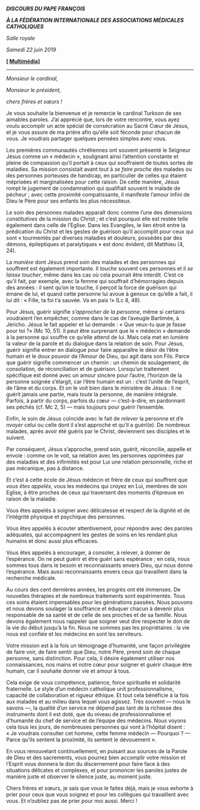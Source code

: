 ***DISCOURS DU PAPE FRANÇOIS***

***À LA FÉDÉRATION INTERNATIONALE DES ASSOCIATIONS MÉDICALES CATHOLIQUES***

*Salle royale*

*Samedi 22 juin 2019*

**[ [Multimédia](http://w2.vatican.va/content/francesco/it/events/event.dir.html/content/vaticanevents/it/2019/6/22/fiamc.html)]**

* * *

*Monsieur le cardinal,*

*Monsieur le président,*

*chers frères et sœurs !*

Je vous souhaite la bienvenue et je remercie le cardinal Turkson de ses aimables paroles. J’ai apprécié que, lors de votre rencontre, vous ayez voulu accomplir un acte spécial de consécration au Sacré Cœur de Jésus, et je vous assure de ma prière afin qu’elle soit féconde pour chacun de vous. Je voudrais partager quelques pensées simples avec vous.

Les premières communautés chrétiennes ont souvent présenté le Seigneur Jésus comme un « médecin », soulignant ainsi l’attention constante et pleine de compassion qu’il portait à ceux qui souffraient de toutes sortes de maladies. Sa mission consistait avant tout à *se faire proche* des malades ou des personnes porteuses de handicap, en particulier de celles qui étaient méprisées et marginalisées pour cette raison. De cette manière, Jésus rompt le jugement de condamnation qui qualifiait souvent le malade de pécheur ; avec cette proximité compatissante, il manifeste l’amour infini de Dieu le Père pour ses enfants les plus nécessiteux.

Le soin des personnes malades apparaît donc comme l’une des dimensions *constitutives* de la mission du Christ ; et c’est pourquoi elle est restée telle également dans celle de l’Eglise. Dans les Evangiles, le lien étroit entre la prédication du Christ et les gestes de guérison qu’il accomplit pour ceux qui sont « tourmentés par diverses maladies et douleurs, possédés par des démons, épileptiques et paralytiques » est donc évident, dit Matthieu (4, 24).

La *manière* dont Jésus prend soin des malades et des personnes qui souffrent est également importante. Il *touche* souvent ces personnes et il *se laisse toucher*, même dans les cas où cela pourrait être interdit. C’est ce qu’il fait, par exemple, avec la femme qui souffrait d’hémorragies depuis des années : il sent qu’on le touche, il perçoit la force de guérison qui émane de lui, et quand cette personne lui avoue à genoux ce qu’elle a fait, il lui dit : « Fille, ta foi t’a sauvée. Va en paix !» (Lc 8, 48).

Pour Jésus, guérir signifie *s’approcher de la personne*, même si certains voudraient l’en empêcher, comme dans le cas de l’aveugle Bartimée, à Jéricho. Jésus le fait appeler et lui demande : « Que veux-tu que je fasse pour toi ?» (Mc 10, 51). Il peut être surprenant que le « médecin » demande à la personne qui souffre ce qu’elle attend de lui. Mais cela met en lumière la valeur de la parole et du dialogue dans la relation de soin. Pour Jésus, guérir signifie entrer en dialogue pour faire apparaître le désir de l’être humain et le doux pouvoir de l’Amour de Dieu, qui agit dans son Fils. Parce que guérir signifie commencer un chemin : un chemin de soulagement, de consolation, de réconciliation et de guérison. Lorsqu’un traitement spécifique est donné avec un amour sincère pour l’autre, l’horizon de la personne soignée s’élargit, car l’être humain est un : c’est l’unité de l’esprit, de l’âme et du corps. Et on le voit bien dans le ministère de Jésus : Il ne guérit jamais une partie, mais *toute* la personne, de manière intégrale. Parfois, à partir du corps, parfois du cœur — c’est-à-dire, en pardonnant ses péchés (cf. Mc 2, 5) — mais toujours pour guérir l’ensemble.

Enfin, le soin de Jésus coïncide avec le fait de *relever* la personne et d’e *nvoyer* celui ou celle dont il s’est approché et qu’il a guéri(e). De nombreux malades, après avoir été guéris par le Christ, deviennent ses disciples et le suivent.

Par conséquent, Jésus s’approche, prend soin, guérit, réconcilie, appelle et envoie : comme on le voit, sa relation avec les personnes opprimées par des maladies et des infirmités est pour Lui une relation personnelle, riche et pas mécanique, pas à distance.

Et c’est à cette école de Jésus médecin et frère de ceux qui souffrent que *vous êtes appelés,* vous les médecins qui croyez en Lui, membres de son Eglise, à être proches de ceux qui traversent des moments d’épreuve en raison de la maladie.

Vous êtes appelés à soigner avec délicatesse et respect de la dignité et de l’intégrité physique et psychique des personnes.

Vous êtes appelés à écouter attentivement, pour répondre avec des paroles adéquates, qui accompagnent les gestes de soins en les rendant plus humains et donc aussi plus efficaces.

Vous êtes appelés à encourager, à consoler, à relever, à donner de l’espérance. On ne peut guérir et être guéri sans espérance ; en cela, nous sommes tous dans le besoin et reconnaissants envers Dieu, qui nous donne l’espérance. Mais aussi reconnaissants envers ceux qui travaillent dans la recherche médicale.

Au cours des cent dernières années, les progrès ont été immenses. De nouvelles thérapies et de nombreux traitements sont expérimentés. Tous ces soins étaient impensables pour les générations passées. Nous pouvons et nous devons soulager la souffrance et éduquer chacun à devenir plus responsable de sa santé et de celle de ses proches et de sa famille. Nous devons également nous rappeler que soigner veut dire respecter le don de la vie du début jusqu’à la fin. Nous ne sommes pas les propriétaires : la vie nous est confiée et les médecins en sont les serviteurs.

Votre mission est à la fois un témoignage d’humanité, une façon privilégiée de faire voir, de faire sentir que Dieu, notre Père, prend soin de chaque personne, sans distinction. Pour cela, il désire également utiliser nos connaissances, nos mains et notre cœur pour soigner et guérir chaque être humain, car il souhaite donner vie et amour à tous.

Cela exige de vous compétence, patience, force spirituelle et solidarité fraternelle. Le style d’un médecin catholique unit professionnalisme, capacité de collaboration et rigueur éthique. Et tout cela bénéficie à la fois aux malades et au milieu dans lequel vous agissez. Très souvent — nous le savons —, la qualité d’un service ne dépend pas tant de la richesse des instruments dont il est doté, que du niveau de professionnalisme et d’humanité du chef de service et de l’équipe des médecins. Nous voyons cela tous les jours, de nombreuses personnes qui vont à l’hôpital disent : « Je voudrais consulter cet homme, cette femme médecin — Pourquoi ? — Parce qu’ils sentent la proximité, ils sentent le dévouement ».

En vous renouvelant continuellement, en puisant aux sources de la Parole de Dieu et des sacrements, vous pourrez bien accomplir votre mission et l’Esprit vous donnera le don du discernement pour faire face à des situations délicates et complexes, et pour prononcer les paroles justes de manière juste et observer le silence juste, au moment juste.

Chers frères et sœurs, je sais que vous le faites déjà, mais je vous exhorte à prier pour ceux que vous soignez et pour les collègues qui travaillent avec vous. Et n’oubliez pas de prier pour moi aussi. Merci !